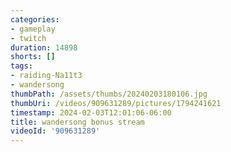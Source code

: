 ```yaml
---
categories:
- gameplay
- twitch
duration: 14898
shorts: []
tags:
- raiding-Na11t3
- wandersong
thumbPath: /assets/thumbs/20240203180106.jpg
thumbUri: /videos/909631289/pictures/1794241621
timestamp: 2024-02-03T12:01:06-06:00
title: wandersong bonus stream
videoId: '909631289'
---
```

